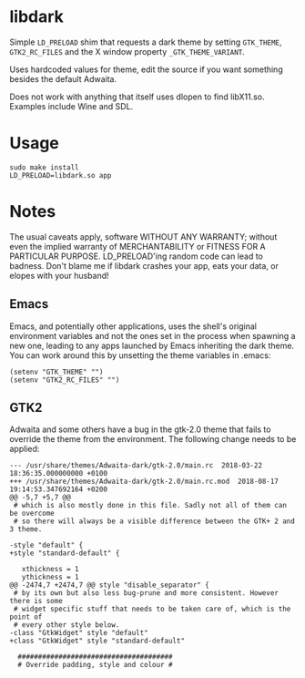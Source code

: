 # libdark #

Simple `LD_PRELOAD` shim that requests a dark theme by setting
`GTK_THEME`, `GTK2_RC_FILES` and the X window property `_GTK_THEME_VARIANT`.

Uses hardcoded values for theme, edit the source if you want something
besides the default Adwaita.

Does not work with anything that itself uses dlopen to find
libX11.so. Examples include Wine and SDL.

# Usage #

    sudo make install
    LD_PRELOAD=libdark.so app

# Notes #
The usual caveats apply, software WITHOUT ANY WARRANTY; without even the implied warranty of
MERCHANTABILITY or FITNESS FOR A PARTICULAR PURPOSE. LD_PRELOAD'ing
random code can lead to badness. Don't blame me if libdark crashes
your app, eats your data, or elopes with your husband!

## Emacs ##
Emacs, and potentially other applications, uses the shell's original
environment variables and not the ones set in the process when
spawning a new one, leading to any apps launched by Emacs inheriting
the dark theme. You can work around this by unsetting the theme
variables in .emacs:

    (setenv "GTK_THEME" "")
    (setenv "GTK2_RC_FILES" "")

## GTK2 ##
Adwaita and some others have a bug in the gtk-2.0 theme that fails to
override the theme from the environment. The following change needs to
be applied:


    --- /usr/share/themes/Adwaita-dark/gtk-2.0/main.rc	2018-03-22 18:36:35.000000000 +0100
    +++ /usr/share/themes/Adwaita-dark/gtk-2.0/main.rc.mod	2018-08-17 19:14:53.347692164 +0200
    @@ -5,7 +5,7 @@
     # which is also mostly done in this file. Sadly not all of them can be overcome
     # so there will always be a visible difference between the GTK+ 2 and 3 theme.
     
    -style "default" {
    +style "standard-default" {
     
       xthickness = 1
       ythickness = 1
    @@ -2474,7 +2474,7 @@ style "disable_separator" {
     # by its own but also less bug-prune and more consistent. However there is some
     # widget specific stuff that needs to be taken care of, which is the point of
     # every other style below.
    -class "GtkWidget" style "default"
    +class "GtkWidget" style "standard-default"
     
      ######################################
      # Override padding, style and colour #

